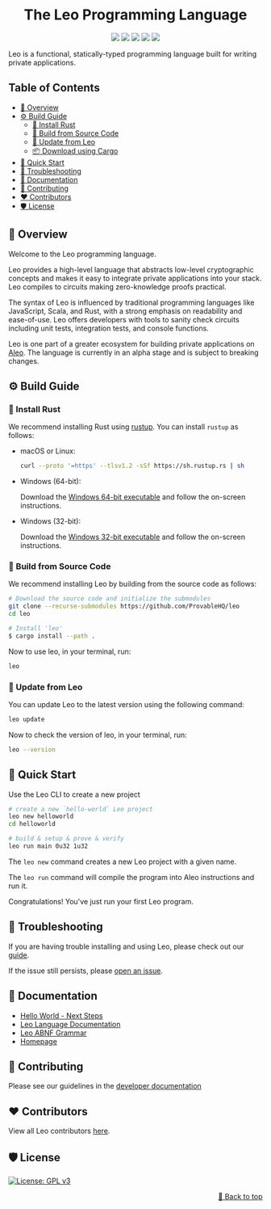 <!--p align="center">
     <img width="1412" src="https://cdn.aleo.org/leo/banner.png">
</p-->

<h1 align="center">The Leo Programming Language</h1>

<p align="center">
    <a href="https://circleci.com/gh/AleoHQ/leo"><img src="https://circleci.com/gh/AleoHQ/leo.svg?style=svg&circle-token=00960191919c40be0774e00ce8f7fa1fcaa20c00"></a>
    <a href="https://codecov.io/gh/AleoHQ/leo"><img src="https://codecov.io/gh/AleoHQ/leo/branch/mainnet/graph/badge.svg?token=S6MWO60SYL"/></a>
    <a href="https://discord.gg/aleo"><img src="https://img.shields.io/discord/700454073459015690?logo=discord"/></a>
    <a href="https://github.com/ProvableHQ/leo/blob/mainnet/CONTRIBUTORS.md"><img src="https://img.shields.io/badge/contributors-393-ee8449"/></a>
     <a href="https://twitter.com/AleoHQ"><img src="https://img.shields.io/twitter/follow/AleoHQ?style=social"/></a>
</p>
<div id="top"></div>
Leo is a functional, statically-typed programming language built for writing private applications.

## <a name='TableofContents'></a>Table of Contents

* [🍎 Overview](#-overview)
* [⚙️️ Build Guide](#-build-guide)
    * [🦀 Install Rust](#-install-rust)
    * [🐙 Build from Source Code](#-build-from-source-code)
    * [🦁 Update from Leo](#-update-from-leo)
    * [📦 Download using Cargo](#-download-using-cargo)
* [🚀 Quick Start](#-quick-start)
* [🧰 Troubleshooting](#-troubleshooting)
* [📖 Documentation](#-documentation)
* [🤝 Contributing](#-contributing)
* [❤️ Contributors](#-contributors)
* [🛡️ License](#-license)


## 🍎 Overview

Welcome to the Leo programming language.

Leo provides a high-level language that abstracts low-level cryptographic concepts and makes it easy to 
integrate private applications into your stack. Leo compiles to circuits making zero-knowledge proofs practical.

The syntax of Leo is influenced by traditional programming languages like JavaScript, Scala, and Rust, with a strong emphasis on readability and ease-of-use.
Leo offers developers with tools to sanity check circuits including unit tests, integration tests, and console functions.

Leo is one part of a greater ecosystem for building private applications on [Aleo](https://leo-lang.org/). 
The language is currently in an alpha stage and is subject to breaking changes.

## ⚙️️ Build Guide 

### 🦀 Install Rust

We recommend installing Rust using [rustup](https://www.rustup.rs/). You can install `rustup` as follows:

- macOS or Linux:
  ```bash
  curl --proto '=https' --tlsv1.2 -sSf https://sh.rustup.rs | sh
  ```

- Windows (64-bit):  
  
  Download the [Windows 64-bit executable](https://win.rustup.rs/x86_64) and follow the on-screen instructions.

- Windows (32-bit):  
  
  Download the [Windows 32-bit executable](https://win.rustup.rs/i686) and follow the on-screen instructions.

### 🐙 Build from Source Code

We recommend installing Leo by building from the source code as follows:

```bash
# Download the source code and initialize the submodules
git clone --recurse-submodules https://github.com/ProvableHQ/leo
cd leo

# Install 'leo'
$ cargo install --path .
```

Now to use leo, in your terminal, run:
```bash
leo
```

### 🦁 Update from Leo

You can update Leo to the latest version using the following command:

```bash
leo update
```
Now to check the version of leo, in your terminal, run:
```bash
leo --version
```

## 🚀 Quick Start

Use the Leo CLI to create a new project

```bash
# create a new `hello-world` Leo project
leo new helloworld
cd helloworld

# build & setup & prove & verify
leo run main 0u32 1u32
```

The `leo new` command creates a new Leo project with a given name.

The `leo run` command will compile the program into Aleo instructions and run it.

Congratulations! You've just run your first Leo program.

## 🧰 Troubleshooting
If you are having trouble installing and using Leo, please check out our [guide](docs/troubleshooting.md).

If the issue still persists, please [open an issue](https://github.com/ProvableHQ/leo/issues/new/choose).

## 📖 Documentation

* [Hello World - Next Steps](https://docs.leo-lang.org/leo/hello)
* [Leo Language Documentation](https://docs.leo-lang.org/leo/language)
* [Leo ABNF Grammar](https://github.com/AleoHQ/grammars/blob/master/leo.abnf)
* [Homepage](https://docs.leo-lang.org/overview/)

## 🤝 Contributing
 
Please see our guidelines in the [developer documentation](./CONTRIBUTING.md)


## ❤️ Contributors

View all Leo contributors [here](./CONTRIBUTORS.md).

## 🛡️ License
[![License: GPL v3](https://img.shields.io/badge/License-GPLv3-blue.svg)](./LICENSE.md)

<p align="right"><a href="#top">🔼 Back to top</a></p>

